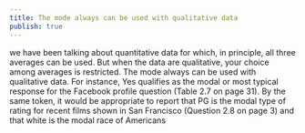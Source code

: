 ```yaml
---
title: The mode always can be used with qualitative data
publish: true
---
```


we have been talking about quantitative data for which, in principle, all three averages can be used. But when the data are qualitative, your choice among averages is restricted. The mode always can be used with qualitative data. For instance, Yes qualifies as the modal or most typical response for the Facebook profile question (Table 2.7 on page 31). By the same token, it would be appropriate to report that PG is the modal type of rating for recent films shown in San Francisco (Question 2.8 on page 3) and that white is the modal race of Americans




